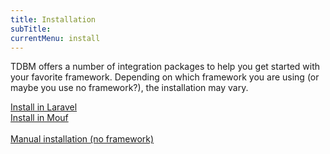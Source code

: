 ```yaml
---
title: Installation
subTitle: 
currentMenu: install
---
```


TDBM offers a number of integration packages to help you get started with your favorite framework. Depending on which framework you are using (or maybe you use no framework?), the installation may vary.


<div class="row">
    <div class="col-xs-12 col-sm-6">
        <a href="install_laravel.html" class="btn btn-primary btn-large btn-block">Install in Laravel</a>
    </div>
    <div class="col-xs-12 col-sm-6">
        <a href="install_mouf.html" class="btn btn-primary btn-large btn-block">Install in Mouf</a>
    </div>
</div>
<br/>
<div class="row">
    <div class="col-xs-12 col-sm-6">
        <a href="manual_install.html" class="btn btn-primary btn-large btn-block">Manual installation (no framework)</a>
    </div>
</div>
